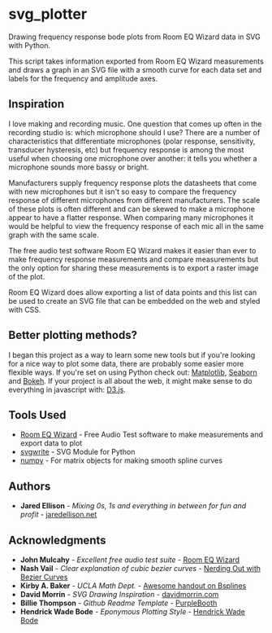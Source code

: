 # svg_plotter

Drawing frequency response bode plots from Room EQ Wizard data in SVG with Python.

This script takes information exported from Room EQ Wizard measurements and draws a graph in an SVG file with a smooth curve for each data set and labels for the frequency and amplitude axes.

## Inspiration

I love making and recording music. One question that comes up often in the recording studio is: which microphone should I use? There are a number of characteristics that differentiate microphones (polar response, sensitivity, transducer hysteresis, etc) but frequency response is among the most useful when choosing one microphone over another: it tells you whether a microphone sounds more bassy or bright.

Manufacturers supply frequency response plots the datasheets that come with new microphones but it isn't so easy to compare the frequency response of different microphones from different manufacturers. The scale of these plots is often different and can be skewed to make a microphone appear to have a flatter response. When comparing many microphones it would be helpful to view the frequency response of each mic all in the same graph with the same scale.

The free audio test software Room EQ Wizard makes it easier than ever to make frequency response measurements and compare measurements but the only option for sharing these measurements is to export a raster image of the plot. 

Room EQ Wizard does allow exporting a list of data points and this list can be used to create an SVG file that can be embedded on the web and styled with CSS.

## Better plotting methods?

I began this project as a way to learn some new tools but if you're looking for a nice way to plot some data, there are probably some easier more flexible ways. If you're set on using Python check out: [Matplotlib](https://matplotlib.org/), [Seaborn](https://seaborn.pydata.org/) and [Bokeh](https://bokeh.pydata.org/). If your project is all about the web, it might make sense to do everything in javascript with: [D3.js](https://d3js.org/).

## Tools Used

* [Room EQ Wizard](https://www.roomeqwizard.com) - Free Audio Test software to make measurements and export data to plot
* [svgwrite](https://pypi.org/project/svgwrite/) - SVG Module for Python
* [numpy](https://http://www.numpy.org/) - For matrix objects for making smooth spline curves

## Authors

* **Jared Ellison** - *Mixing 0s, 1s and everything in between for fun and profit* - [jaredellison.net](http://jaredellison.net)

## Acknowledgments

* **John Mulcahy** - *Excellent free audio test suite* - [Room EQ Wizard](https://www.roomeqwizard.com)
* **Nash Vail** - *Clear explanation of cubic bezier curves* - [Nerding Out with Bezier Curves](https://medium.freecodecamp.org/nerding-out-with-bezier-curves-6e3c0bc48e2f)
* **Kirby A. Baker** - *UCLA Math Dept.* - [Awesome handout on Bsplines](http://www.math.ucla.edu/~baker/149.1.02w/handouts/dd_splines.pdf)
* **David Morrin** - *SVG Drawing Inspiration* - [davidmorrin.com](https://www.davidmorrin.com/)
* **Billie Thompson** - *Github Readme Template* - [PurpleBooth](https://github.com/PurpleBooth)
* **Hendrick Wade Bode** - *Eponymous Plotting Style* - [Hendrick Wade Bode](https://en.wikipedia.org/wiki/Hendrik_Wade_Bode)
